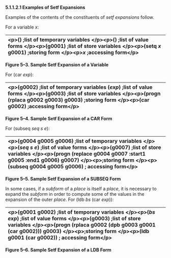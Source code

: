 **5.1.1.2.1 Examples of Setf Expansions** 

Examples of the contents of the constituents of *setf expansions* follow. 

For a variable *x*: 

|\<p\>() ;list of temporary variables \</p\>\<p\>() ;list of value forms \</p\>\<p\>(g0001) ;list of store variables \</p\>\<p\>(setq *x* g0001) ;storing form \</p\>\<p\>*x* ;accessing form\</p\>|
| :- |


**Figure 5–3. Sample Setf Expansion of a Variable** 

For (car *exp*): 

|\<p\>(g0002) ;list of temporary variables (*exp*) ;list of value forms \</p\>\<p\>(g0003) ;list of store variables \</p\>\<p\>(progn (rplaca g0002 g0003) g0003) ;storing form \</p\>\<p\>(car g0002) ;accessing form\</p\>|
| :- |


**Figure 5–4. Sample Setf Expansion of a CAR Form** 

For (subseq *seq s e*): 

|\<p\>(g0004 g0005 g0006) ;list of temporary variables \</p\>\<p\>(*seq s e*) ;list of value forms \</p\>\<p\>(g0007) ;list of store variables \</p\>\<p\>(progn (replace g0004 g0007 :start1 g0005 :end1 g0006) g0007) \</p\>\<p\>;storing form \</p\>\<p\>(subseq g0004 g0005 g0006) ; accessing form\</p\>|
| :- |


**Figure 5–5. Sample Setf Expansion of a SUBSEQ Form** 







In some cases, if a *subform* of a *place* is itself a *place*, it is necessary to expand the *subform* in order to compute some of the values in the expansion of the outer *place*. For (ldb *bs* (car *exp*)): 

|\<p\>(g0001 g0002) ;list of temporary variables \</p\>\<p\>(*bs exp*) ;list of value forms \</p\>\<p\>(g0003) ;list of store variables \</p\>\<p\>(progn (rplaca g0002 (dpb g0003 g0001 (car g0002))) g0003) \</p\>\<p\>;storing form \</p\>\<p\>(ldb g0001 (car g0002)) ; accessing form\</p\>|
| :- |


**Figure 5–6. Sample Setf Expansion of a LDB Form** 

